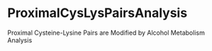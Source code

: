 # ProximalCysLysPairsAnalysis
Proximal Cysteine-Lysine Pairs are Modified by Alcohol Metabolism Analysis
